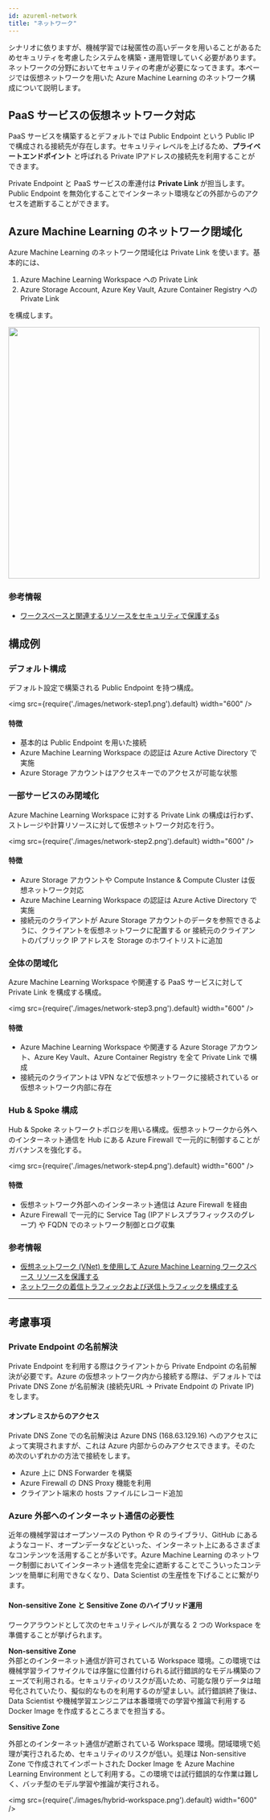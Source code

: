 ```yaml
---
id: azureml-network
title: "ネットワーク"
---
```


シナリオに依りますが、機械学習では秘匿性の高いデータを用いることがあるためセキュリティを考慮したシステムを構築・運用管理していく必要があります。ネットワークの分野においてセキュリティの考慮が必要になってきます。本ページでは仮想ネットワークを用いた Azure Machine Learning のネットワーク構成について説明します。


## PaaS サービスの仮想ネットワーク対応

PaaS サービスを構築するとデフォルトでは Public Endpoint という Public IP で構成される接続先が存在します。セキュリティレベルを上げるため、**プライベートエンドポイント** と呼ばれる Private IPアドレスの接続先を利用することができます。

Private Endpoint と PaaS サービスの牽連付は **Private Link** が担当します。Public Endpoint を無効化することでインターネット環境などの外部からのアクセスを遮断することができます。




## Azure Machine Learning のネットワーク閉域化

Azure Machine Learning のネットワーク閉域化は Private Link を使います。基本的には、

1. Azure Machine Learning Workspace への Private Link
1. Azure Storage Account, Azure Key Vault, Azure Container Registry への Private Link

を構成します。

<img src="https://docs.microsoft.com/ja-JP/azure/machine-learning/media/how-to-network-security-overview/secure-workspace-resources.svg" width="500" />

### 参考情報
- [ワークスペースと関連するリソースをセキュリティで保護するs](https://docs.microsoft.com/ja-JP/azure/machine-learning/how-to-network-security-overview#secure-the-workspace-and-associated-resources)

## 構成例
### デフォルト構成
デフォルト設定で構築される Public Endpoint を持つ構成。

<img src={require('./images/network-step1.png').default} width="600" /><br />

#### 特徴
- 基本的は Public Endpoint を用いた接続
- Azure Machine Learning Workspace の認証は Azure Active Directory で実施
- Azure Storage アカウントはアクセスキーでのアクセスが可能な状態

### 一部サービスのみ閉域化
Azure Machine Learning Workspace に対する Private Link の構成は行わず、ストレージや計算リソースに対して仮想ネットワーク対応を行う。

<img src={require('./images/network-step2.png').default} width="600" /><br />

#### 特徴
- Azure Storage アカウントや Compute Instance & Compute Cluster は仮想ネットワーク対応
- Azure Machine Learning Workspace の認証は Azure Active Directory で実施
- 接続元のクライアントが Azure Storage アカウントのデータを参照できるように、クライアントを仮想ネットワークに配置する or 接続元のクライアントのパブリック IP アドレスを Storage のホワイトリストに追加

### 全体の閉域化
Azure Machine Learning Workspace や関連する PaaS サービスに対して Private Link を構成する構成。

<img src={require('./images/network-step3.png').default} width="600" /><br />

#### 特徴
- Azure Machine Learning Workspace や関連する Azure Storage アカウント、Azure Key Vault、Azure Container Registry を全て Private Link で構成
- 接続元のクライアントは VPN などで仮想ネットワークに接続されている or 仮想ネットワーク内部に存在

### Hub & Spoke 構成
Hub & Spoke ネットワークトポロジを用いる構成。仮想ネットワークから外へのインターネット通信を Hub にある Azure Firewall で一元的に制御することがガバナンスを強化する。

<img src={require('./images/network-step4.png').default} width="600" /><br />

#### 特徴
- 仮想ネットワーク外部へのインターネット通信は Azure Firewall を経由
- Azure Firewall で一元的に Service Tag (IPアドレスプラフィックスのグレープ) や FQDN でのネットワーク制御とログ収集

### 参考情報
- [仮想ネットワーク (VNet) を使用して Azure Machine Learning ワークスペース リソースを保護する](https://learn.microsoft.com/ja-jp/azure/machine-learning/how-to-network-security-overview)
- [ネットワークの着信トラフィックおよび送信トラフィックを構成する](https://learn.microsoft.com/ja-jp/azure/machine-learning/how-to-access-azureml-behind-firewall?tabs=ipaddress%2Cpublic)

--- 

## 考慮事項
### Private Endpoint の名前解決

Private Endpoint を利用する際はクライアントから Private Endpoint の名前解決が必要です。Azure の仮想ネットワーク内から接続する際は、デフォルトでは Private DNS Zone が名前解決 (接続先URL → Private Endpoint の Private IP) をします。

#### オンプレミスからのアクセス
Private DNS Zone での名前解決は Azure DNS (168.63.129.16) へのアクセスによって実現されますが、これは Azure 内部からのみアクセスできます。そのため次のいずれかの方法で接続をします。

- Azure 上に DNS Forwarder を構築
- Azure Firewall の DNS Proxy 機能を利用
- クライアント端末の hosts ファイルにレコード追加


### Azure 外部へのインターネット通信の必要性

近年の機械学習はオープンソースの Python や R のライブラリ、GitHub にあるようなコード、オープンデータなどといった、インターネット上にあるさまざまなコンテンツを活用することが多いです。Azure Machine Learning のネットワーク制御においてインターネット通信を完全に遮断することでこういったコンテンツを簡単に利用できなくなり、Data Scientist の生産性を下げることに繋がります。


#### Non-sensitive Zone と Sensitive Zone のハイブリッド運用
ワークアラウンドとして次のセキュリティレベルが異なる 2 つの Workspace を準備することが挙げられます。

**Non-sensitive Zone** <br />
外部とのインターネット通信が許可されている Workspace 環境。この環境では機械学習ライフサイクルでは序盤に位置付けられる試行錯誤的なモデル構築のフェーズで利用される。セキュリティのリスクが高いため、可能な限りデータは暗号化されていたり、擬似的なものを利用するのが望ましい。試行錯誤終了後は、Data Scientist や機械学習エンジニアは本番環境での学習や推論で利用する Docker Image を作成するところまでを担当する。


**Sensitive Zone**

外部とのインターネット通信が遮断されている Workspace 環境。閉域環境で処理が実行されるため、セキュリティのリスクが低い。処理は Non-sensitive Zone で作成されてインポートされた Docker Image を Azure Machine Learning Environment として利用する。この環境では試行錯誤的な作業は難しく、バッチ型のモデル学習や推論が実行される。

<img src={require('./images/hybrid-workspace.png').default} width="600" /><br />